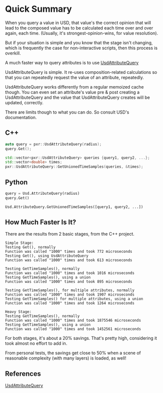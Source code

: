 # Quick Summary

When you query a value in USD, that value's the correct opinion that
will lead to the composed value has to be calculated each time over and
over again, each time. (Usually, it's strongest-opinion-wins, for value
resolution).

But if your situation is simple and you know that the stage isn't
changing, which is frequently the case for non-interactive scripts, then
this process is overkill.

A much faster way to query attributes is to use
[UsdAttributeQuery](https://graphics.pixar.com/usd/docs/api/class_usd_attribute_query.html)

UsdAttributeQuery is simple. It re-uses composition-related calculations
so that you can repeatedly request the value of an attribute,
repeatedly.

UsdAttributeQuery works differently from a regular memoized cache
though. You can even set an attribute's value pre & post creating a
UsdAttributeQuery and the value that UsdAttributeQuery creates will be
updated, correctly.

There are limits though to what you can do. So consult USD's documentation.

## C++

```cpp
auto query = pxr::UsdAttributeQuery(radius);
query.Get();

std::vector<pxr::UsdAttributeQuery> queries {query1, query2, ...};
std::vector<double> times;
pxr::UsdAttributeQuery::GetUnionedTimeSamples(queries, &times);
```


## Python

```python
query = Usd.AttributeQuery(radius)
query.Get()

Usd.AttributeQuery.GetUnionedTimeSamples([query1, query2, ...])
```


## How Much Faster Is It?
There are the results from 2 basic stages, from the C++ project.

```
Simple Stage:
Testing Get(), normally
Function was called "1000" times and took 772 microseconds
Testing Get(), using UsdAttributeQuery
Function was called "1000" times and took 613 microseconds

Testing GetTimeSamples(), normally
Function was called "1000" times and took 1016 microseconds
Testing GetTimeSamples(), using a union
Function was called "1000" times and took 895 microseconds

Testing GetTimeSamples(), for multiple attributes, normally
Function was called "1000" times and took 1907 microseconds
Testing GetTimeSamples() for multiple attributes, using a union
Function was called "1000" times and took 1264 microseconds

Heavy Stage:
Testing GetTimeSamples(), normally
Function was called "1000" times and took 1875546 microseconds
Testing GetTimeSamples(), using a union
Function was called "1000" times and took 1452561 microseconds
```

For both stages, it's about a 20% savings. That's pretty high,
considering it took almost no effort to add in.

From personal tests, the savings get close to 50% when a scene of
reasonable complexity (with many layers) is loaded, as well!


## References

[UsdAttributeQuery](https://graphics.pixar.com/usd/docs/api/class_usd_attribute_query.html)
